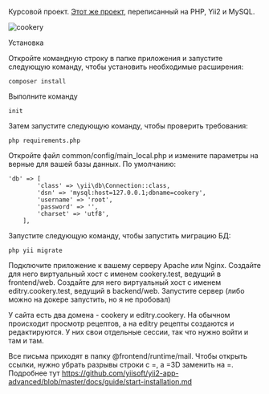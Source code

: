 Курсовой проект. [Этот же проект](https://github.com/teatov/Web-Project-Recipes), переписанный на PHP, Yii2 и MySQL.

![cookery](https://github.com/teatov/cookery/assets/79892286/3ada6c5e-2f9c-4cfb-b928-735f84ec4365)

Установка

Откройте командную строку в папке приложения и запустите следующую команду, чтобы установить необходимые расширения:

    composer install

Выполните команду

    init

Затем запустите следующую команду, чтобы проверить требования:

    php requirements.php

Откройте файл common/config/main_local.php и измените параметры на верные для вашей базы данных.
По умолчанию:

    'db' => [
            'class' => \yii\db\Connection::class,
            'dsn' => 'mysql:host=127.0.0.1;dbname=cookery',
            'username' => 'root',
            'password' => '',
            'charset' => 'utf8',
        ],

Запустите следующую команду, чтобы запустить миграцию БД:

    php yii migrate

Подключите приложение к вашему серверу Apache или Nginx.
Создайте для него виртуальный хост с именем cookery.test, ведущий в frontend/web.
Создайте для него виртуальный хост с именем editry.cookery.test, ведущий в backend/web.
Запустите сервер
(либо можно на докере запустить, но я не пробовал)

У сайта есть два домена - cookery и editry.cookery. На обычном происходит просмотр рецептов, а на editry рецепты создаются и редактируются. У них свои отдельные сессии, так что нужно войти и там и там.

Все письма приходят в папку @frontend/runtime/mail. Чтобы открыть ссылки, нужно убрать разрывы строки с =, а =3D заменить на =.
Подробнее тут https://github.com/yiisoft/yii2-app-advanced/blob/master/docs/guide/start-installation.md
